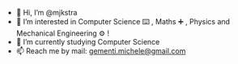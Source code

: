 - 👋 Hi, I’m @mjkstra
- 👀 I’m interested in Computer Science ⌨️ , Maths ➕ , Physics and Mechanical Engineering ⚙️ !
- 📖 I’m currently studying Computer Science
- 📫 Reach me by mail: gementi.michele@gmail.com

<!---
mgementi/mgementi is a ✨ special ✨ repository because its `README.md` (this file) appears on your GitHub profile.
You can click the Preview link to take a look at your changes.
--->
